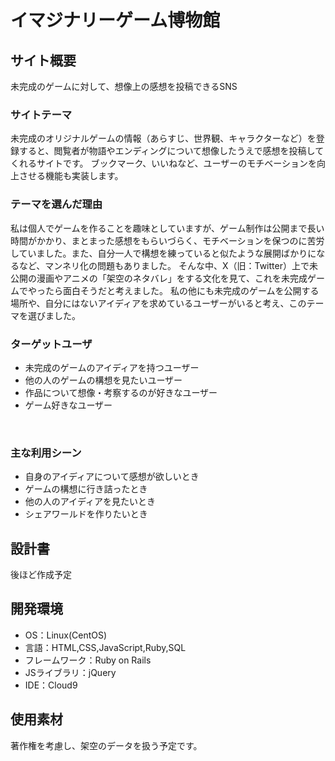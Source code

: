 # イマジナリーゲーム博物館

## サイト概要
未完成のゲームに対して、想像上の感想を投稿できるSNS

### サイトテーマ
未完成のオリジナルゲームの情報（あらすじ、世界観、キャラクターなど）を登録すると、閲覧者が物語やエンディングについて想像したうえで感想を投稿してくれるサイトです。
ブックマーク、いいねなど、ユーザーのモチベーションを向上させる機能も実装します。
​
### テーマを選んだ理由
私は個人でゲームを作ることを趣味としていますが、ゲーム制作は公開まで長い時間がかかり、まとまった感想をもらいづらく、モチベーションを保つのに苦労していました。また、自分一人で構想を練っていると似たような展開ばかりになるなど、マンネリ化の問題もありました。
そんな中、X（旧：Twitter）上で未公開の漫画やアニメの「架空のネタバレ」をする文化を見て、これを未完成ゲームでやったら面白そうだと考えました。
私の他にも未完成のゲームを公開する場所や、自分にはないアイディアを求めているユーザーがいると考え、このテーマを選びました。


### ターゲットユーザ
- 未完成のゲームのアイディアを持つユーザー
- 他の人のゲームの構想を見たいユーザー
- 作品について想像・考察するのが好きなユーザー
- ゲーム好きなユーザー

​
### 主な利用シーン
- 自身のアイディアについて感想が欲しいとき
- ゲームの構想に行き詰ったとき
- 他の人のアイディアを見たいとき
- シェアワールドを作りたいとき
​

## 設計書
後ほど作成予定
​
## 開発環境
- OS：Linux(CentOS)
- 言語：HTML,CSS,JavaScript,Ruby,SQL
- フレームワーク：Ruby on Rails
- JSライブラリ：jQuery
- IDE：Cloud9
​
## 使用素材
著作権を考慮し、架空のデータを扱う予定です。
